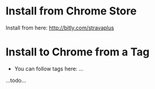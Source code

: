 Install from Chrome Store
==========
Install from here: http://bitly.com/stravaplus

Install to Chrome from a Tag
==========
* You can follow tags here: ...

...todo...
